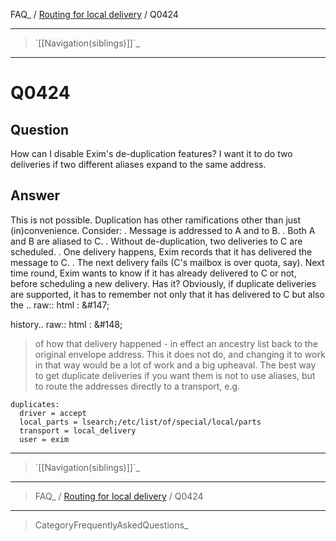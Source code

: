 FAQ\_ / [Routing for local delivery](FAQ/Routing_for_local_delivery) /
Q0424

* * * * *

> \`[[Navigation(siblings)]]\`\_

* * * * *

Q0424
=====

Question
--------

How can I disable Exim's de-duplication features? I want it to do two
deliveries if two different aliases expand to the same address.

Answer
------

This is not possible. Duplication has other ramifications other than just (in)convenience. Consider: . Message is addressed to A and to B. . Both A and B are aliased to C. . Without de-duplication, two deliveries to C are scheduled. . One delivery happens, Exim records that it has delivered the message to C. . The next delivery fails (C's mailbox is over quota, say). Next time round, Exim wants to know if it has already delivered to C or not, before scheduling a new delivery. Has it? Obviously, if duplicate deliveries are supported, it has to remember not only that it has delivered to C but also the .. raw:: html
:   &\#147;

history.. raw:: html
:   &\#148;

> of how that delivery happened - in effect an ancestry list back to the
> original envelope address. This it does not do, and changing it to
> work in that way would be a lot of work and a big upheaval. The best
> way to get duplicate deliveries if you want them is not to use
> aliases, but to route the addresses directly to a transport, e.g.

    duplicates:
      driver = accept
      local_parts = lsearch;/etc/list/of/special/local/parts
      transport = local_delivery
      user = exim

* * * * *

> \`[[Navigation(siblings)]]\`\_

* * * * *

> FAQ\_ / [Routing for local delivery](FAQ/Routing_for_local_delivery) /
> Q0424

* * * * *

> CategoryFrequentlyAskedQuestions\_
